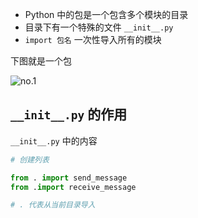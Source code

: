 
- Python 中的包是一个包含多个模块的目录
- 目录下有一个特殊的文件 `__init__.py`
- `import 包名` 一次性导入所有的模块

下图就是一个包

![no.1](https://images-1302683597.cos.ap-nanjing.myqcloud.com/images/StudyNotes/Python/basic/images_20220328132002.svg)

## `__init__.py` 的作用


`__init__.py` 中的内容

```py
# 创建列表

from . import send_message
from .import receive_message

# . 代表从当前目录导入
```